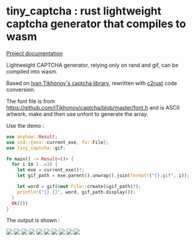 # tiny_captcha : rust lightweight captcha generator that compiles to wasm

[Project documentation](https://docs.rs/tiny_captcha)

Lightweight CAPTCHA generator, relying only on rand and gif, can be compiled into wasm.

Based on [Ivan Tikhonov's captcha library](http://brokestream.com/captcha.html), rewritten with [c2rust](https://c2rust.com) code conversion.

The font file is from https://github.com/ITikhonov/captcha/blob/master/font.h and is ASCII artwork, make and then use unfont to generate the array.

Use the demo :

```rust
use anyhow::Result;
use std::{env::current_exe, fs::File};
use tiny_captcha::gif;

fn main() -> Result<()> {
  for i in 1..=10 {
    let exe = current_exe()?;
    let gif_path = exe.parent().unwrap().join(format!("{}.gif", i));

    let word = gif(&mut File::create(&gif_path)?);
    println!("{} {}", word, gif_path.display());
  }
  Ok(())
}
```

The output is shown :

![](./gif/1.gif) ![](./gif/2.gif) ![](./gif/3.gif) ![](./gif/4.gif) ![](./gif/5.gif) ![](./gif/6.gif) ![](./gif/7.gif) ![](./gif/8.gif) ![](./gif/9.gif) ![](./gif/10.gif)